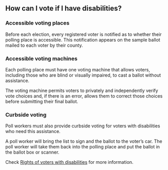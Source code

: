 ## How can I vote if I have disabilities?  

### Accessible voting places  

Before each election, every registered voter is notified as to whether their polling place is accessible. This notification appears on the sample ballot mailed to each voter by their county.  

### Accessible voting machines  

Each polling place must have one voting machine that allows voters, including those who are blind or visually impaired, to cast a ballot without assistance. 

The voting machine permits voters to privately and independently verify vote choices and, if there is an error, allows them to correct those choices before submitting their final ballot. 

### Curbside voting  

Poll workers must also provide curbside voting for voters with disabilities who need this assistance.

A poll worker will bring the list to sign and the ballot to the voter’s car.  The poll worker will take them back into the polling place and put the ballot in the ballot box or scanner.  

Check [Rights of voters with disabilities](#item-disability-access) for more information.